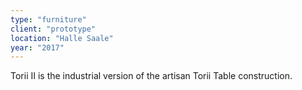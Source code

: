 ```yaml
---
type: "furniture"
client: "prototype"
location: "Halle Saale"
year: "2017"
---
```


Torii II is the industrial version of the artisan Torii Table construction.